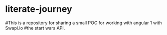 # literate-journey
#This is a repository for sharing a small POC for working with angular 1 with  Swapi.io 
#the  start wars API.

